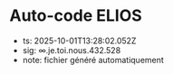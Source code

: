 # Auto-code ELIOS
- ts: 2025-10-01T13:28:02.052Z
- sig: ∞.je.toi.nous.432.528
- note: fichier généré automatiquement